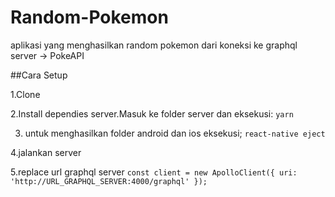 # Random-Pokemon

aplikasi yang menghasilkan random pokemon dari koneksi ke graphql server -> PokeAPI

##Cara Setup

1.Clone

2.Install dependies server.Masuk ke folder server dan eksekusi:
	`yarn`

3. untuk menghasilkan folder android dan ios eksekusi;
 `react-native eject`

4.jalankan server

5.replace url graphql server
	`const client = new ApolloClient({ uri: 'http://URL_GRAPHQL_SERVER:4000/graphql' });` 
